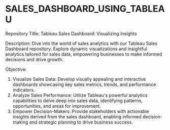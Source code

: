 # SALES_DASHBOARD_USING_TABLEAU
Repository Title: Tableau Sales Dashboard: Visualizing Insights

Description: Dive into the world of sales analytics with our Tableau Sales Dashboard repository. Explore dynamic visualizations and insightful analytics tailored for sales data, empowering businesses to make informed decisions and drive growth.

Objective:

1. Visualize Sales Data: Develop visually appealing and interactive dashboards showcasing key sales metrics, trends, and performance indicators.
2. Analyze Sales Performance: Utilize Tableau's powerful analytics capabilities to delve deep into sales data, identifying patterns, opportunities, and areas for improvement.
3. Empower Decision-Makers: Provide stakeholders with actionable insights derived from the sales dashboard, enabling informed decision-making and strategic planning to drive business success.
